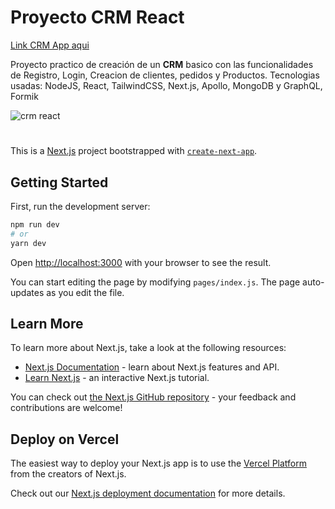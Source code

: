 # Proyecto CRM React 

[Link CRM App aqui ](https://crm-2020-cliente.gfxargentina.vercel.app/inicio)

Proyecto practico de creación de un **CRM** basico con las funcionalidades de Registro, Login, Creacion de clientes, pedidos y Productos.
Tecnologias usadas: NodeJS, React, TailwindCSS, Next.js, Apollo, MongoDB y GraphQL, Formik

![crm react](https://i.ibb.co/ZdHkqZ6/git-repository-react-app-1.jpg)

#



This is a [Next.js](https://nextjs.org/) project bootstrapped with [`create-next-app`](https://github.com/zeit/next.js/tree/canary/packages/create-next-app).

## Getting Started

First, run the development server:

```bash
npm run dev
# or
yarn dev
```

Open [http://localhost:3000](http://localhost:3000) with your browser to see the result.

You can start editing the page by modifying `pages/index.js`. The page auto-updates as you edit the file.

## Learn More

To learn more about Next.js, take a look at the following resources:

- [Next.js Documentation](https://nextjs.org/docs) - learn about Next.js features and API.
- [Learn Next.js](https://nextjs.org/learn) - an interactive Next.js tutorial.

You can check out [the Next.js GitHub repository](https://github.com/zeit/next.js/) - your feedback and contributions are welcome!

## Deploy on Vercel

The easiest way to deploy your Next.js app is to use the [Vercel Platform](https://vercel.com/import?utm_medium=default-template&filter=next.js&utm_source=create-next-app&utm_campaign=create-next-app-readme) from the creators of Next.js.

Check out our [Next.js deployment documentation](https://nextjs.org/docs/deployment) for more details.
